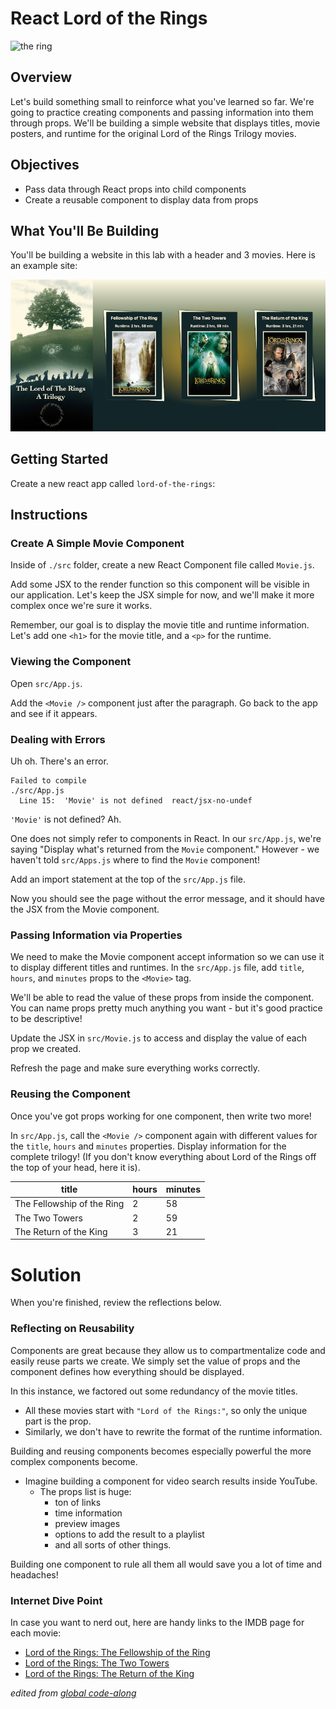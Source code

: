# React Lord of the Rings 

![the ring](https://www.denofgeek.com/wp-content/uploads/2017/11/lotr_1.jpg)


## Overview
Let's build something small to reinforce what you've learned so far. We're going
to practice creating components and passing information into them through props. We'll be building a simple website that displays titles, movie posters, and runtime for the
original Lord of the Rings Trilogy movies.

## Objectives
- Pass data through React props into child components 
- Create a reusable component to display data from props



## What You'll Be Building

You'll be building a website in this lab with a header and 3 movies. Here is an example site:

![Lord of the Rings movie info](lotr_mock.png)

## Getting Started
Create a new react app called `lord-of-the-rings`:


## Instructions
### Create A Simple Movie Component
Inside of `./src` folder, create a new React Component file called `Movie.js`.

Add some JSX to the render function so this component will be visible in
our application. Let's keep the JSX simple for now, and we'll make it more
complex once we're sure it works.

Remember, our goal is to display the movie title and
runtime information. Let's add one `<h1>` for the movie title, and a `<p>` for the runtime.


### Viewing the Component

Open `src/App.js`.

Add the `<Movie />` component just after the paragraph. Go back to the
app and see if it appears.

### Dealing with Errors
Uh oh. There's an error.

```
Failed to compile
./src/App.js
  Line 15:  'Movie' is not defined  react/jsx-no-undef
```

`'Movie'` is not defined? Ah.

One does not simply refer to components in React. In our `src/App.js`, we're saying "Display what's returned from the `Movie` component." However - we haven't told `src/Apps.js` where to find the `Movie` component! 

Add an import statement at the top of the `src/App.js` file.

Now you should see the page without the error message, and it should have the
JSX from the Movie component.


### Passing Information via Properties
We need to make the Movie component accept information so we can use it to
display different titles and runtimes. In the `src/App.js` file, add `title`, `hours`, and `minutes`
props to the `<Movie>` tag. 

We'll be able to read the value of these props from inside the component. You can name props pretty much
anything you want - but it's good practice to be descriptive!

Update the JSX in `src/Movie.js` to access and display the value of each prop we created.

Refresh the page and make sure everything works correctly.

### Reusing the Component
Once you've got props working for one component, then write two more!

In `src/App.js`, call the `<Movie />` component again with different values for the `title`, `hours` and `minutes`
properties. Display information for the complete trilogy! (If you don't know everything about Lord of the Rings off the top of your head, here it is).

title | hours | minutes
------|-------|--------
The Fellowship of the Ring | 2 | 58
The Two Towers | 2 | 59
The Return of the King | 3 | 21

# Solution
When you're finished, review the reflections below.

### Reflecting on Reusability
Components are great because they allow us to compartmentalize code and easily reuse parts we create. We simply set the value of props and the component defines how everything should be displayed.

In this instance, we factored out some redundancy of the
movie titles.
- All these movies start with `"Lord of the Rings:"`, so only the unique part is the prop.
- Similarly, we don't have to rewrite the format of the runtime information.

Building and reusing components becomes especially powerful the more complex components become.
- Imagine building a component for video search results inside YouTube.
  - The props list is huge:
    - ton of links
    - time information
    - preview images
    - options to add the result to a playlist
    - and all sorts of other things.

Building one component to rule all them all would save you a lot of time and headaches!


### Internet Dive Point
In case you want to nerd out, here are handy links to the IMDB page for each
movie:

* [Lord of the Rings: The Fellowship of the Ring](http://www.imdb.com/title/tt0120737/)
* [Lord of the Rings: The Two Towers](http://www.imdb.com/title/tt0167261/)
* [Lord of the Rings: The Return of the King](http://www.imdb.com/title/tt0167260/)

_edited from [global code-along](https://github.com/WDI-SEA/react_intro_global/blob/master/11-lotr-codealong.md)_

